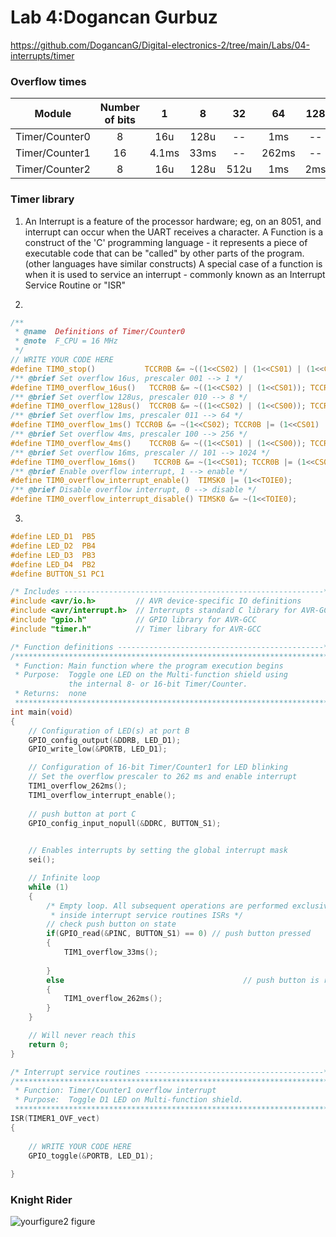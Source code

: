 # Lab 4:Dogancan Gurbuz

https://github.com/DogancanG/Digital-electronics-2/tree/main/Labs/04-interrupts/timer

### Overflow times
| **Module** | **Number of bits** | **1** | **8** | **32** | **64** | **128** | **256** | **1024** |
| :-: | :-: | :-: | :-: | :-: | :-: | :-: | :-: | :-: |
| Timer/Counter0 | 8  | 16u | 128u | -- | 1ms | -- |4.1ms |16ms |
| Timer/Counter1 | 16 |  4.1ms |  33ms | -- | 262ms | -- | 1.04s | 4.2s |
| Timer/Counter2 | 8  |  16u   |  128u  | 512u   | 1ms | 2ms  | 4.1ms | 16ms |

### Timer library

1. An Interrupt is a feature of the processor hardware; eg, on an 8051, and interrupt can occur when the UART receives a character.
A Function is a construct of the 'C' programming language - it represents a piece of executable code that can be "called" by other parts of the program.
(other languages have similar constructs)
A special case of a function is when it is used to service an interrupt - commonly known as an Interrupt Service Routine or "ISR"

2.
```c
/**
 * @name  Definitions of Timer/Counter0
 * @note  F_CPU = 16 MHz
 */
// WRITE YOUR CODE HERE
#define TIM0_stop()           TCCR0B &= ~((1<<CS02) | (1<<CS01) | (1<<CS00));
/** @brief Set overflow 16us, prescaler 001 --> 1 */
#define TIM0_overflow_16us()   TCCR0B &= ~((1<<CS02) | (1<<CS01)); TCCR0B |= (1<<CS00);
/** @brief Set overflow 128us, prescaler 010 --> 8 */
#define TIM0_overflow_128us()  TCCR0B &= ~((1<<CS02) | (1<<CS00)); TCCR0B |= (1<<CS01);
/** @brief Set overflow 1ms, prescaler 011 --> 64 */
#define TIM0_overflow_1ms() TCCR0B &= ~(1<<CS02); TCCR0B |= (1<<CS01) | (1<<CS00);
/** @brief Set overflow 4ms, prescaler 100 --> 256 */
#define TIM0_overflow_4ms()    TCCR0B &= ~((1<<CS01) | (1<<CS00)); TCCR0B |= (1<<CS02);
/** @brief Set overflow 16ms, prescaler // 101 --> 1024 */
#define TIM0_overflow_16ms()    TCCR0B &= ~(1<<CS01); TCCR0B |= (1<<CS02) | (1<<CS00);
/** @brief Enable overflow interrupt, 1 --> enable */
#define TIM0_overflow_interrupt_enable()  TIMSK0 |= (1<<TOIE0);
/** @brief Disable overflow interrupt, 0 --> disable */
#define TIM0_overflow_interrupt_disable() TIMSK0 &= ~(1<<TOIE0);
```
3.
```c
#define LED_D1  PB5
#define LED_D2  PB4
#define LED_D3  PB3
#define LED_D4  PB2
#define BUTTON_S1 PC1 

/* Includes ----------------------------------------------------------*/
#include <avr/io.h>         // AVR device-specific IO definitions
#include <avr/interrupt.h>  // Interrupts standard C library for AVR-GCC
#include "gpio.h"           // GPIO library for AVR-GCC
#include "timer.h"          // Timer library for AVR-GCC

/* Function definitions ----------------------------------------------*/
/**********************************************************************
 * Function: Main function where the program execution begins
 * Purpose:  Toggle one LED on the Multi-function shield using 
             the internal 8- or 16-bit Timer/Counter.
 * Returns:  none
 **********************************************************************/
int main(void)
{
    // Configuration of LED(s) at port B
    GPIO_config_output(&DDRB, LED_D1);
    GPIO_write_low(&PORTB, LED_D1);

    // Configuration of 16-bit Timer/Counter1 for LED blinking
    // Set the overflow prescaler to 262 ms and enable interrupt
    TIM1_overflow_262ms();
    TIM1_overflow_interrupt_enable();
	
	// push button at port C
	GPIO_config_input_nopull(&DDRC, BUTTON_S1);
	

    // Enables interrupts by setting the global interrupt mask
    sei();

    // Infinite loop
    while (1)
    {
        /* Empty loop. All subsequent operations are performed exclusively 
         * inside interrupt service routines ISRs */
		// check push button on state
		if(GPIO_read(&PINC, BUTTON_S1) == 0) // push button pressed
		{
			TIM1_overflow_33ms();
			
		}
		else                                        // push button is released
		{
			TIM1_overflow_262ms();
		}
    }

    // Will never reach this
    return 0;
}

/* Interrupt service routines ----------------------------------------*/
/**********************************************************************
 * Function: Timer/Counter1 overflow interrupt
 * Purpose:  Toggle D1 LED on Multi-function shield.
 **********************************************************************/
ISR(TIMER1_OVF_vect)
{
	
    // WRITE YOUR CODE HERE
	GPIO_toggle(&PORTB, LED_D1);
	
}
```
### Knight Rider

 ![your![figure2](https://user-images.githubusercontent.com/91128817/137791353-bc291409-5c28-422d-957a-0e81f4e8487f.png)
 figure]()
